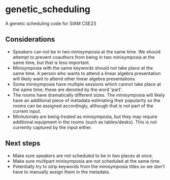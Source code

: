# genetic_scheduling
A genetic scheduling code for SIAM CSE23

## Considerations
* Speakers can not be in two minisymposia at the same time. We should attempt to prevent coauthors from being in two minisymposia at the same time, but that is less important.
* Minisymposia with the same keywords should not take place at the same time. A person who wants to attend a linear algebra presentation will likely want to attend other linear algebra presentations
* Some minisymposia have multiple sessions which cannot take place at the same time; these are denoted by the word 'part'.
* The rooms have dramatically different sizes. The minisymposia will likely have an additional piece of metadata estimating their popularity so the rooms can be assigned accordingly, although that is not part of the current input.
* Minitutorials are being treated as minisymposia, but they may require additional equipment in the rooms (such as tables/desks). This is not currently captured by the input either.

## Next steps
* Make sure speakers are not scheduled to be in two places at once.
* Make sure multipart minisymposia are not scheduled at the same time.
* Potentially try to strip keywords from the minisymposia titles so we don't have to manually assign them in the metadata.
